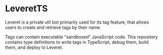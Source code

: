 # LeveretTS
Leveret is a private util bot primarily used for its tag feature, that allows users to create and retrieve tags by their name.

Tags can contain executable "sandboxed" JavaScript code. This repository contains type definitions to write tags in TypeScript, debug them, build them, and deploy to Leveret.